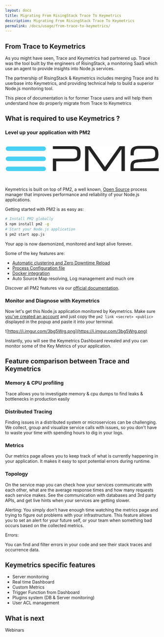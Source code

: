 ```yaml
---
layout: docs
title: Migrating From RisingStack Trace To Keymetrics
description: Migrating From RisingStack Trace To Keymetrics
permalink: /docs/usage/from-trace-to-keymetrics/
---
```


## From Trace to Keymetrics

As you might have seen, Trace and Keymetrics had partnered up. Trace was the tool built by the engineers of RisingStack, a monitoring SaaS which use an agent to provide insights into Node.js services. 

The partnership of RisingStack & Keymetrics includes merging Trace and its userbase into Keymetrics, and providing technical help to build a superior Node.js monitoring tool.

This piece of documentation is for former Trace users and will help them understand how do properly migrate from Trace to Keymetrics

## What is required to use Keymetrics ?

### Level up your application with PM2

<br/>
<center>
 <img src="https://raw.githubusercontent.com/Unitech/pm2/master/pres/pm2-v3.png" width="500"/>
</center>
<br/><br/>

Keymetrics is built on top of PM2, a well known, [Open Source](https://github.com/Unitech/pm2) process manager that improves performance and reliability of your Node.js applications.

Getting started with PM2 is as easy as:

```bash
# Install PM2 globally
$ npm install pm2 -g
# Start your Node.js application
$ pm2 start app.js
```

Your app is now daemonized, monitored and kept alive forever. 

Some of the key features are:
- [Automatic clustering and Zero Downtime Reload](http://pm2.keymetrics.io/docs/usage/cluster-mode/)
- [Process Configuration file](http://pm2.keymetrics.io/docs/usage/application-declaration/)
- [Docker integration](http://pm2.keymetrics.io/docs/usage/docker-pm2-nodejs/)
- Auto Source Map resolving, Log management and much ore

Discover all PM2 features via our [official documentation](http://pm2.keymetrics.io/).

### Monitor and Diagnose with Keymetrics

Now let's get this Node.js application monitored by Keymetrics. Make sure [you've created an account](https://app.keymetrics.io/#/) and just copy the `pm2 link <secret> <public>` displayed in the popup and paste it into your terminal. 

![https://i.imgur.com/3bg5Wrg.png](https://i.imgur.com/3bg5Wrg.png)

Instantly, you will see the Keymetrics Dashboard revealed and you can monitor some of the Key Metrics of your application.

## Feature comparison between Trace and Keymetrics

### Memory & CPU profiling

Trace allows you to investigate memory & cpu dumps to find leaks & bottlenecks in production easily
 
### Distributed Tracing

Finding issues in a distributed system or microservices can be challenging. We collect, group and visualize service calls with issues, so you don't have to waste your time with spending hours to dig in your logs.
 
### Metrics
 
Our metrics page allows you to keep track of what is currently happening in your application. It makes it easy to spot potential errors during runtime.
 
### Topology
 
On the service map you can check how your services communicate with each other, what are the average response times and how many requests each service makes. See the communication with databases and 3rd party APIs, and get live hints when your services are getting slower.
 
Alerting: 
You simply don't have enough time watching the metrics page and trying to figure out problems with your infrastructure. This feature allows you to set an alert for your future self, or your team when something bad occurs based on the collected metrics.
 
Errors: 
 
You can find and filter errors in your code and see their stack traces and occurrence data.


## Keymetrics specific features

- Server monitoring
- Real time Dashboard 
- Custom Metrics
- Trigger Function from Dashboard
- Plugins system (DB & Server monitoring)
- User ACL management

## What is next

Webinars
 
